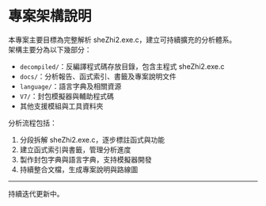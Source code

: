 # 專案架構說明

本專案主要目標為完整解析 sheZhi2.exe.c，建立可持續擴充的分析體系。  
架構主要分為以下幾部分：

- `decompiled/`：反編譯程式碼存放目錄，包含主程式 sheZhi2.exe.c  
- `docs/`：分析報告、函式索引、書籤及專案說明文件  
- `language/`：語言字典及相關資源  
- `V7/`：封包模擬器與輔助程式碼  
- 其他支援模組與工具資料夾

分析流程包括：

1. 分段拆解 sheZhi2.exe.c，逐步標註函式與功能  
2. 建立函式索引與書籤，管理分析進度  
3. 製作封包字典與語言字典，支持模擬器開發  
4. 持續整合文檔，生成專案說明與路線圖

---

持續迭代更新中。
